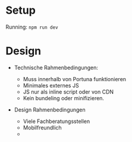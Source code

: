 # Setup

Running: `npm run dev`

# Design

- Technische Rahmenbedingungen:
    - Muss innerhalb von Portuna funktionieren
    - Minimales externes JS
    - JS nur als inline script oder von CDN
    - Kein bundeling oder minifizieren.

- Design Rahmenbedingungen
    - Viele Fachberatungsstellen
    - Mobilfreundlich
    - 